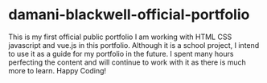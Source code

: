 # damani-blackwell-official-portfolio
This is my first official public portfolio
I am working with HTML CSS javascript and vue.js in this portfolio. Although it is a school project, I intend to use it as a guide for my portfolio in the future. I spent many hours perfecting the content and will continue to work with it as there is much more to learn. Happy Coding!
